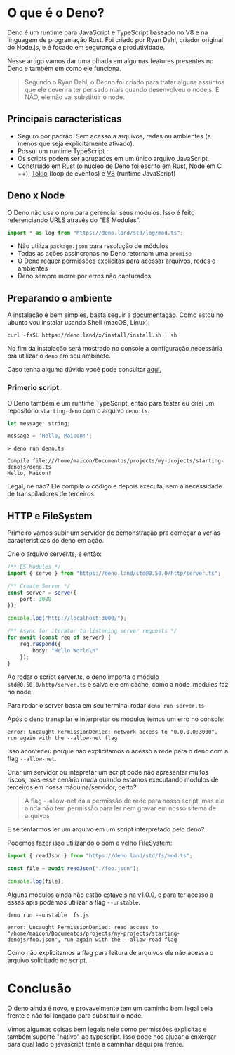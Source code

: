 # O que é o Deno?

Deno é um runtime para JavaScript e TypeScript baseado no V8 e na linguagem de programação Rust. Foi criado por Ryan Dahl, criador original do Node.js, e é focado em segurança e produtividade.

Nesse artigo vamos dar uma olhada em algumas features presentes no Deno e também em como ele funciona.

> Segundo o Ryan Dahl, o Denno foi criado para tratar alguns assuntos que ele deverira ter pensado mais quando desenvolveu o nodejs. E NÃO, ele não vai substituir o node.

## Principais caracteristicas

- Seguro por padrão. Sem acesso a arquivos, redes ou ambientes (a menos que seja explicitamente ativado).
- Possui um runtime TypeScript :
- Os scripts podem ser agrupados em um único arquivo JavaScript.
- Construido em [Rust](https://www.rust-lang.org/) (o núcleo de Deno foi escrito em Rust, Node em C ++), [Tokio](https://tokio.rs/) (loop de eventos) e [V8](https://v8.dev/) (runtime JavaScript)

## Deno x Node

O Deno não usa o npm para gerenciar seus módulos. Isso é feito referenciando URLS através do "ES Modules".

```javascript
import * as log from "https://deno.land/std/log/mod.ts";
```

- Não utiliza ```package.json``` para resolução de módulos
- Todas as ações assíncronas no Deno retornam uma ```promise```
- O Deno requer permissões explícitas para acessar arquivos, redes e ambientes
- Deno sempre morre por erros não capturados

## Preparando o ambiente

A instalação é bem simples, basta seguir a [documentação](https://deno.land/). Como estou no ubunto vou instalar usando Shell (macOS, Linux):

```shell
curl -fsSL https://deno.land/x/install/install.sh | sh
```

No fim da instalação será mostrado no console a configuração necessária pra utilizar o ```deno``` em seu ambinete.

Caso tenha alguma dúvida você pode consultar [aqui.](https://deno.land/manual/getting_started/setup_your_environment)

### Primerio script

O Deno também é um runtime TypeScript, então para testar eu criei um repositório ```starting-deno``` com o arquivo ```deno.ts```.

```javascript
let message: string;

message = 'Hello, Maicon!';
```

```shell
> deno run deno.ts

Compile file:///home/maicon/Documentos/projects/my-projects/starting-denojs/deno.ts
Hello, Maicon!
```

Legal, né não? Ele compila o código e depois executa, sem a necessidade de transpiladores de terceiros.

## HTTP e FileSystem

Primeiro vamos subir um servidor de demonstração pra começar a ver as caracteristicas do deno em ação.

Crie o arquivo server.ts, e então:

```ts
/** ES Modules */
import { serve } from "https://deno.land/std@0.50.0/http/server.ts";

/** Create Server */
const server = serve({
    port: 3000
});

console.log("http://localhost:3000/");

/** Async for iterator to listening server requests */
for await (const req of server) {
    req.respond({
        body: "Hello World\n"
    });
}
```

Ao rodar o script server.ts, o deno importa o módulo ```std@0.50.0/http/server.ts``` e salva ele em cache, como a node_modules faz no node.

Para rodar o server basta em seu terminal rodar ```deno run server.ts```

Após o deno transpilar e interpretar os módulos temos um erro no console:

```shell
error: Uncaught PermissionDenied: network access to "0.0.0.0:3000", run again with the --allow-net flag
```

Isso aconteceu porque não explicitamos o acesso a rede para o deno com a flag ```--allow-net```.

Criar um servidor ou intepretar um script pode não apresentar muitos riscos, mas esse cenário muda quando estamos executando módulos de terceiros em nossa máquina/servidor, certo?

> A flag --allow-net da a permissão de rede para nosso script, mas ele ainda não tem permissão para ler nem gravar em nosso sitema de arquivos

E se tentarmos ler um arquivo em um script interpretado pelo deno?

Podemos fazer isso utilizando o bom e velho FileSystem:

```javascript
import { readJson } from "https://deno.land/std/fs/mod.ts";

const file = await readJson("./foo.json");

console.log(file);
```

Alguns módulos ainda não estão [estáveis](https://deno.land/manual/runtime/stability) na v1.0.0, e para ter acesso a essas apis podemos utilizar a flag ```--unstable```.

```shell
deno run --unstable  fs.js

error: Uncaught PermissionDenied: read access to "/home/maicon/Documentos/projects/my-projects/starting-denojs/foo.json", run again with the --allow-read flag
```

Como não explicitamos a flag para leitura de arquivos ele não acessa o arquivo solicitado no script.

# Conclusão

O deno ainda é novo, e provavelmente tem um caminho bem legal pela frente e não foi lançado para substituir o node.

Vimos algumas coisas bem legais nele como permissões explicitas e também suporte "nativo" ao typescript. Isso pode nos ajudar a enxergar para qual lado o javascript tente a caminhar daqui pra frente.